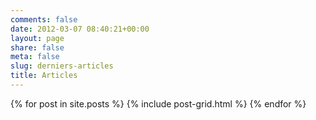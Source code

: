 ```yaml
---
comments: false
date: 2012-03-07 08:40:21+00:00
layout: page
share: false
meta: false
slug: derniers-articles
title: Articles
---
```


<div class="tiles">
{% for post in site.posts %}
{% include post-grid.html %}
{% endfor %}
</div><!-- /.tiles -->

